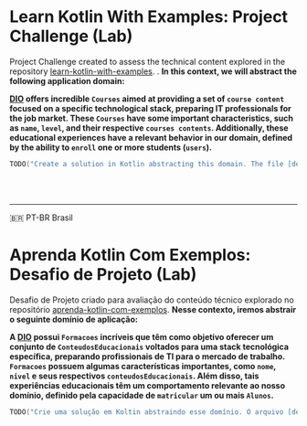 # Learn Kotlin With Examples: Project Challenge (Lab)

Project Challenge created to assess the technical content explored in the repository [learn-kotlin-with-examples](https://github.com/digitalinnovationone/aprenda-kotlin-com-exemplos). . **In this context, we will abstract the following application domain:**

**[DIO](https://web.dio.me) offers incredible `Courses` aimed at providing a set of `course content` focused on a specific technological stack, preparing IT professionals for the job market. These `Courses` have some important characteristics, such as `name`, `level`, and their respective `courses contents`. Additionally, these educational experiences have a relevant behavior in our domain, defined by the ability to `enroll` one or more students (`users`).**

```kotlin
TODO("Create a solution in Kotlin abstracting this domain. The file [desafio.kt] will help you 😉")
```
<br/>
<br/>

---

🇧🇷 PT-BR Brasil
# Aprenda Kotlin Com Exemplos: Desafio de Projeto (Lab)

Desafio de Projeto criado para avaliação do conteúdo técnico explorado no repositório [aprenda-kotlin-com-exemplos](https://github.com/digitalinnovationone/aprenda-kotlin-com-exemplos). **Nesse contexto, iremos abstrair o seguinte domínio de aplicação:**

**A [DIO](https://web.dio.me) possui `Formacoes` incríveis que têm como objetivo oferecer um conjunto de `ConteudosEducacionais` voltados para uma stack tecnológica específica, preparando profissionais de TI para o mercado de trabalho. `Formacoes` possuem algumas características importantes, como `nome`, `nivel` e seus respectivos `conteudosEducacionais`. Além disso, tais experiências educacionais têm um comportamento relevante ao nosso domínio, definido pela capacidade de `matricular` um ou mais `Alunos`.**


```kotlin
TODO("Crie uma solução em Koltin abstraindo esse domínio. O arquivo [desafio.kt] te ajudará 😉")
```
